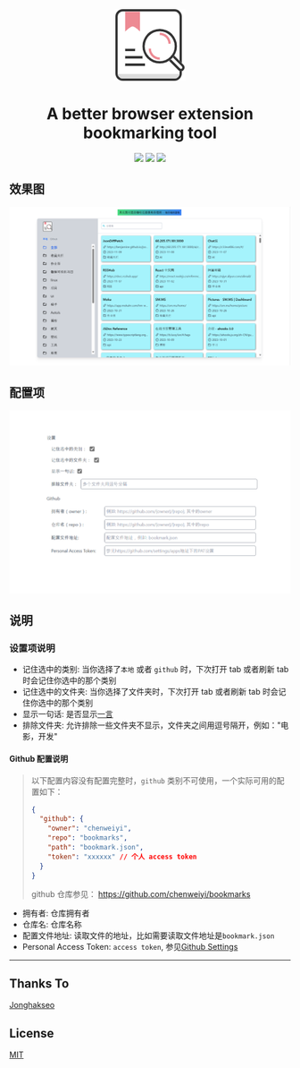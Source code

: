 <div align="center">
<img src="public/tab-icon-128.png" alt="logo"/>
<h1> A better browser extension bookmarking tool </h1>

![](https://img.shields.io/badge/React-61DAFB?style=flat-square&logo=react&logoColor=black)
![](https://img.shields.io/badge/Typescript-3178C6?style=flat-square&logo=typescript&logoColor=white)
![](https://badges.aleen42.com/src/vitejs.svg)

</div>

## 效果图

<div align="center">
<img src="screenshots/xg1.jpg" alt="效果"/>
</div>

## 配置项

<div align="center">
<img src="screenshots/xg2.jpg" alt="配置"/>
</div>

## 说明

### 设置项说明

- 记住选中的类别: 当你选择了`本地` 或者 `github` 时，下次打开 tab 或者刷新 tab 时会记住你选中的那个类别
- 记住选中的文件夹: 当你选择了文件夹时，下次打开 tab 或者刷新 tab 时会记住你选中的那个类别
- 显示一句话: 是否显示[一言](https://hitokoto.cn/)
- 排除文件夹: 允许排除一些文件夹不显示，文件夹之间用逗号隔开，例如："电影，开发"

#### Github 配置说明

> 以下配置内容没有配置完整时，`github` 类别不可使用，一个实际可用的配置如下：
>
> ```json
> {
>   "github": {
>     "owner": "chenweiyi",
>     "repo": "bookmarks",
>     "path": "bookmark.json",
>     "token": "xxxxxx" // 个人 access token
>   }
> }
> ```
>
> github 仓库参见： https://github.com/chenweiyi/bookmarks

- 拥有者: 仓库拥有者
- 仓库名: 仓库名称
- 配置文件地址: 读取文件的地址，比如需要读取文件地址是`bookmark.json`
- Personal Access Token: `access token`, 参见[Github Settings](https://github.com/settings/tokens?type=beta)

---

## Thanks To

[Jonghakseo](https://nookpi.tistory.com/)

## License

[MIT](/LICENSE)
